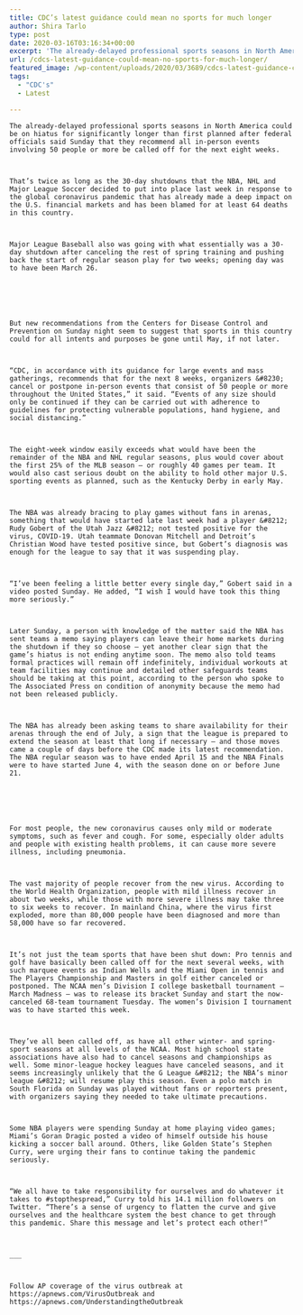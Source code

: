 ```yaml
---
title: CDC’s latest guidance could mean no sports for much longer
author: Shira Tarlo
type: post
date: 2020-03-16T03:16:34+00:00
excerpt: 'The already-delayed professional sports seasons in North America could be on hiatus for significantly longer than first planned after federal officials said Sunday that they recommend all in-person events involving 50 people or more be called off for the next eight weeks.That’s twice as long as the 30-day shutdowns that the NBA, NHL and Major&hellip;'
url: /cdcs-latest-guidance-could-mean-no-sports-for-much-longer/
featured_image: /wp-content/uploads/2020/03/3689/cdcs-latest-guidance-could-mean-no-sports-for-much-longer.jpg
tags:
  - "CDC's"
  - Latest

---
```

  
    The already-delayed professional sports seasons in North America could be on hiatus for significantly longer than first planned after federal officials said Sunday that they recommend all in-person events involving 50 people or more be called off for the next eight weeks.
  
  
  
    That’s twice as long as the 30-day shutdowns that the NBA, NHL and Major League Soccer decided to put into place last week in response to the global coronavirus pandemic that has already made a deep impact on the U.S. financial markets and has been blamed for at least 64 deaths in this country.
  
  
  
    Major League Baseball also was going with what essentially was a 30-day shutdown after canceling the rest of spring training and pushing back the start of regular season play for two weeks; opening day was to have been March 26.
  
  
  
  
  
  
    But new recommendations from the Centers for Disease Control and Prevention on Sunday night seem to suggest that sports in this country could for all intents and purposes be gone until May, if not later.
  
  
  
    “CDC, in accordance with its guidance for large events and mass gatherings, recommends that for the next 8 weeks, organizers &#8230; cancel or postpone in-person events that consist of 50 people or more throughout the United States,” it said. “Events of any size should only be continued if they can be carried out with adherence to guidelines for protecting vulnerable populations, hand hygiene, and social distancing.”
  
  
  
    The eight-week window easily exceeds what would have been the remainder of the NBA and NHL regular seasons, plus would cover about the first 25% of the MLB season — or roughly 40 games per team. It would also cast serious doubt on the ability to hold other major U.S. sporting events as planned, such as the Kentucky Derby in early May.
  
  
  
    The NBA was already bracing to play games without fans in arenas, something that would have started late last week had a player &#8212; Rudy Gobert of the Utah Jazz &#8212; not tested positive for the virus, COVID-19. Utah teammate Donovan Mitchell and Detroit’s Christian Wood have tested positive since, but Gobert’s diagnosis was enough for the league to say that it was suspending play.
  
  
  
    “I’ve been feeling a little better every single day,” Gobert said in a video posted Sunday. He added, “I wish I would have took this thing more seriously.”
  
  
  
    Later Sunday, a person with knowledge of the matter said the NBA has sent teams a memo saying players can leave their home markets during the shutdown if they so choose — yet another clear sign that the game’s hiatus is not ending anytime soon. The memo also told teams formal practices will remain off indefinitely, individual workouts at team facilities may continue and detailed other safeguards teams should be taking at this point, according to the person who spoke to The Associated Press on condition of anonymity because the memo had not been released publicly.
  
  
  
    The NBA has already been asking teams to share availability for their arenas through the end of July, a sign that the league is prepared to extend the season at least that long if necessary — and those moves came a couple of days before the CDC made its latest recommendation. The NBA regular season was to have ended April 15 and the NBA Finals were to have started June 4, with the season done on or before June 21.
  
  
  
  
  
  
    For most people, the new coronavirus causes only mild or moderate symptoms, such as fever and cough. For some, especially older adults and people with existing health problems, it can cause more severe illness, including pneumonia.
  
  
  
    The vast majority of people recover from the new virus. According to the World Health Organization, people with mild illness recover in about two weeks, while those with more severe illness may take three to six weeks to recover. In mainland China, where the virus first exploded, more than 80,000 people have been diagnosed and more than 58,000 have so far recovered.
  
  
  
    It’s not just the team sports that have been shut down: Pro tennis and golf have basically been called off for the next several weeks, with such marquee events as Indian Wells and the Miami Open in tennis and The Players Championship and Masters in golf either canceled or postponed. The NCAA men’s Division I college basketball tournament — March Madness — was to release its bracket Sunday and start the now-canceled 68-team tournament Tuesday. The women’s Division I tournament was to have started this week.
  
  
  
    They’ve all been called off, as have all other winter- and spring-sport seasons at all levels of the NCAA. Most high school state associations have also had to cancel seasons and championships as well. Some minor-league hockey leagues have canceled seasons, and it seems increasingly unlikely that the G League &#8212; the NBA’s minor league &#8212; will resume play this season. Even a polo match in South Florida on Sunday was played without fans or reporters present, with organizers saying they needed to take ultimate precautions.
  
  
  
    Some NBA players were spending Sunday at home playing video games; Miami’s Goran Dragic posted a video of himself outside his house kicking a soccer ball around. Others, like Golden State’s Stephen Curry, were urging their fans to continue taking the pandemic seriously.
  
  
  
    “We all have to take responsibility for ourselves and do whatever it takes to #stopthespread,” Curry told his 14.1 million followers on Twitter. “There’s a sense of urgency to flatten the curve and give ourselves and the healthcare system the best chance to get through this pandemic. Share this message and let’s protect each other!”
  
  
  
    ___
  
  
  
    Follow AP coverage of the virus outbreak at https://apnews.com/VirusOutbreak and https://apnews.com/UnderstandingtheOutbreak
  
